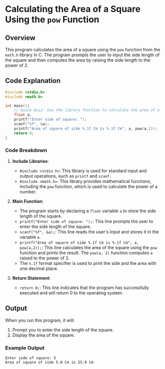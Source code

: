 # Calculating the Area of a Square Using the `pow` Function

## Overview

This program calculates the area of a square using the `pow` function from the `math.h` library in C. The program prompts the user to input the side length of the square and then computes the area by raising the side length to the power of 2.

## Code Explanation

```c
#include <stdio.h>
#include <math.h>

int main(){
    // Quick Quiz: Use the library function to calculate the area of a square with side a.
    float a;
    printf("Enter side of square: ");
    scanf("%f", &a);
    printf("Area of square of side %.1f Cm is %.1f Cm", a, pow(a,2));
    return 0;
}
```

### Code Breakdown

1. **Include Libraries**:
    - `#include <stdio.h>`: This library is used for standard input and output operations, such as `printf` and `scanf`.
    - `#include <math.h>`: This library provides mathematical functions, including the `pow` function, which is used to calculate the power of a number.

2. **Main Function**:
    - The program starts by declaring a `float` variable `a` to store the side length of the square.
    - `printf("Enter side of square: ");`: This line prompts the user to enter the side length of the square.
    - `scanf("%f", &a);`: This line reads the user's input and stores it in the variable `a`.
    - `printf("Area of square of side %.1f Cm is %.1f Cm", a, pow(a,2));`: This line calculates the area of the square using the `pow` function and prints the result. The `pow(a, 2)` function computes `a` raised to the power of 2.
    - The `%.1f` format specifier is used to print the side and the area with one decimal place.

3. **Return Statement**:
    - `return 0;`: This line indicates that the program has successfully executed and will return 0 to the operating system.

## Output

When you run this program, it will:

1. Prompt you to enter the side length of the square.
2. Display the area of the square.

### Example Output

```
Enter side of square: 5
Area of square of side 5.0 Cm is 25.0 Cm
```